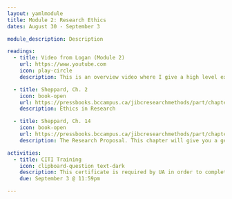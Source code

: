 ```yaml
---
layout: yamlmodule
title: Module 2: Research Ethics
dates: August 30 - September 3

module_description: Description

readings:
  - title: Video from Logan (Module 2)
    url: https://www.youtube.com
    icon: play-circle
    description: This is an overview video where I give a high level explanation of the readings and describe this week's tasks.

  - title: Sheppard, Ch. 2
    icon: book-open
    url: https://pressbooks.bccampus.ca/jibcresearchmethods/part/chapter2/
    description: Ethics in Research

  - title: Sheppard, Ch. 14
    icon: book-open
    url: https://pressbooks.bccampus.ca/jibcresearchmethods/part/chapter14/
    description: The Research Proposal. This chapter will give you a general idea of what's involved in your final project.

activities:
  - title: CITI Training
    icon: clipboard-question text-dark
    description: This certificate is required by UA in order to complete human subjects research. There are several modules with quizzes at each. <strong>Upload your certificate to Blackboard</strong>.
    due: September 3 @ 11:59pm

---
```

